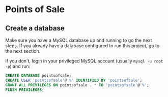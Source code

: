 # Points of Sale

## Create a database

Make sure you have a MySQL database up and running to go the next steps.
If you already have a database configured to run this project, go to the next section.

If you don't, login in your privileged MySQL account (usually `mysql -u root -p`) and run:

```SQL
CREATE DATABASE pointsofsale;
CREATE USER 'pointsofsale'@'%' IDENTIFIED BY 'pointsofsale';
GRANT ALL PRIVILEGES ON pointsofsale . * TO 'pointsofsale'@'%';
FLUSH PRIVILEGES;
```
